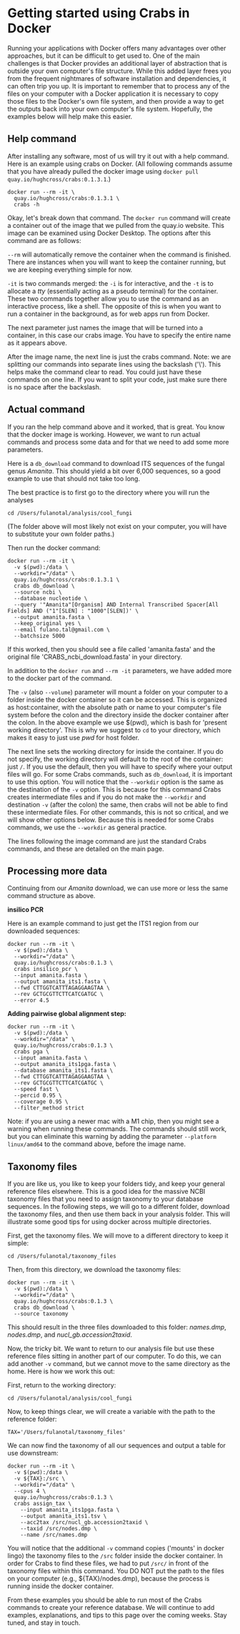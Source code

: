 

# Getting started using Crabs in Docker 

Running your applications with Docker offers many advantages over other approaches, but it can be difficult to get used to. One of the main challenges is that Docker provides an additional layer of abstraction that is outside your own computer's file structure. While this added layer frees you from the frequent nightmares of software installation and dependencies, it can often trip you up. It is important to remember that to process any of the files on your computer with a Docker application it is necessary to copy those files to the Docker's own file system, and then provide a way to get the outputs back into your own computer's file system. Hopefully, the examples below will help make this easier.

## Help command

After installing any software, most of us will try it out with a help command. Here is an example using crabs on Docker. (All following commands assume that you have already pulled the docker image using `docker pull quay.io/hughcross/crabs:0.1.3.1`.)

```
docker run --rm -it \
  quay.io/hughcross/crabs:0.1.3.1 \
  crabs -h
```

Okay, let's break down that command. The `docker run` command will create a container out of the image that we pulled from the quay.io website. This image can be examined using Docker Desktop. The options after this command are as follows:

`--rm` will automatically remove the container when the command is finished. There are instances when you will want to keep the container running, but we are keeping everything simple for now. 

`-it` is two commands merged: the `-i` is for interactive, and the `-t` is to allocate a *tty* (essentially acting as a pseudo terminal) for the container. These two commands together allow you to use the command as an interactive process, like a shell. The opposite of this is when you want to run a container in the background, as for web apps run from Docker. 

The next parameter just names the image that will be turned into a container, in this case our crabs image. You have to specify the entire name as it appears above. 

After the image name, the next line is just the crabs command. Note: we are splitting our commands into separate lines using the backslash ('\\'). This helps make the command clear to read. You could just have these commands on one line. If you want to split your code, just make sure there is no space after the backslash. 

## Actual command

If you ran the help command above and it worked, that is great. You know that the docker image is working. However, we want to run actual commands and process some data and for that we need to add some more parameters. 

Here is a `db_download` command to download ITS sequences of the fungal genus *Amanita*. This should yield a bit over 6,000 sequences, so a good example to use that should not take too long. 

The best practice is to first go to the directory where you will run the analyses

```
cd /Users/fulanotal/analysis/cool_fungi
```

(The folder above will most likely not exist on your computer, you will have to substitute your own folder paths.)

Then run the docker command:

```
docker run --rm -it \
  -v $(pwd):/data \
  --workdir="/data" \
  quay.io/hughcross/crabs:0.1.3.1 \
  crabs db_download \
  --source ncbi \
  --database nucleotide \
  --query '"Amanita"[Organism] AND Internal Transcribed Spacer[All Fields] AND ("1"[SLEN] : "1000"[SLEN])' \
  --output amanita.fasta \
  --keep_original yes \
  --email fulano.tal@gmail.com \
  --batchsize 5000
```

If this worked, then you should see a file called 'amanita.fasta' and the original file 'CRABS_ncbi_download.fasta' in your directory.

In addition to the `docker run` and `--rm -it` parameters, we have added more to the docker part of the command.

The `-v` (also `--volume`) parameter will mount a folder on your computer to a folder inside the docker container so it can be accessed. This is organized as host:container, with the absolute path or name to your computer's file system before the colon and the directory inside the docker container after the colon. In the above example we use $(pwd), which is bash for 'present working directory'. This is why we suggest to `cd` to your directory, which makes it easy to just use *pwd* for host folder. 

The next line sets the working directory for inside the container. If you do not specify, the working directory will default to the root of the container: just `/`. If you use the default, then you will have to specify where your output files will go. For some Crabs commands, such as `db_download`, it is important to use this option. You will notice that the `--workdir` option is the same as the destination of the `-v` option. This is because for this command Crabs creates intermediate files and if you do not make the `--workdir` and destination `-v` (after the colon) the same, then crabs will not be able to find these intermediate files. For other commands, this is not so critical, and we will show other options below. Because this is needed for some Crabs commands, we use the `--workdir` as general practice. 

The lines following the image command are just the standard Crabs commands, and these are detailed on the main page.

## Processing more data

Continuing from our *Amanita* download, we can use more or less the same command structure as above.

**insilico PCR**

Here is an example command to just get the ITS1 region from our downloaded sequences:

```
docker run --rm -it \
  -v $(pwd):/data \
  --workdir="/data" \
  quay.io/hughcross/crabs:0.1.3 \
  crabs insilico_pcr \
  --input amanita.fasta \
  --output amanita_its1.fasta \
  --fwd CTTGGTCATTTAGAGGAAGTAA \
  --rev GCTGCGTTCTTCATCGATGC \
  --error 4.5
```

**Adding pairwise global alignment step:**

```
docker run --rm -it \
  -v $(pwd):/data \
  --workdir="/data" \
  quay.io/hughcross/crabs:0.1.3 \
  crabs pga \
  --input amanita.fasta \
  --output amanita_its1pga.fasta \
  --database amanita_its1.fasta \
  --fwd CTTGGTCATTTAGAGGAAGTAA \
  --rev GCTGCGTTCTTCATCGATGC \
  --speed fast \
  --percid 0.95 \
  --coverage 0.95 \
  --filter_method strict
```

Note: if you are using a newer mac with a M1 chip, then you might see a warning when running these commands. The commands should still work, but you can eliminate this warning by adding the parameter `--platform linux/amd64` to the command above, before the image name.

## Taxonomy files 

If you are like us, you like to keep your folders tidy, and keep your general reference files elsewhere. This is a good idea for the massive NCBI taxonomy files that you need to assign taxonomy to your database sequences. In the following steps, we will go to a different folder, download the taxonomy files, and then use them back in your analysis folder. This will illustrate some good tips for using docker across multiple directories. 


First, get the taxonomy files. We will move to a different directory to keep it simple:

```
cd /Users/fulanotal/taxonomy_files
```

Then, from this directory, we download the taxonomy files: 

```
docker run --rm -it \
  -v $(pwd):/data \
  --workdir="/data" \
  quay.io/hughcross/crabs:0.1.3 \
  crabs db_download \
  --source taxonomy
```

This should result in the three files downloaded to this folder: *names.dmp*, *nodes.dmp*, and *nucl_gb.accession2taxid*. 

Now, the tricky bit. We want to return to our analysis file but use these reference files sitting in another part of our computer. To do this, we can add another `-v` command, but we cannot move to the same directory as the home. Here is how we work this out:

First, return to the working directory:

```
cd /Users/fulanotal/analysis/cool_fungi
```

Now, to keep things clear, we will create a variable with the path to the reference folder:

```
TAX='/Users/fulanotal/taxonomy_files'
```

We can now find the taxonomy of all our sequences and output a table for use downstream:

```
docker run --rm -it \
  -v $(pwd):/data \
  -v ${TAX}:/src \
  --workdir="/data" \
  --cpus 4 \
  quay.io/hughcross/crabs:0.1.3 \
  crabs assign_tax \
    --input amanita_its1pga.fasta \
    --output amanita_its1.tsv \
    --acc2tax /src/nucl_gb.accession2taxid \
    --taxid /src/nodes.dmp \
    --name /src/names.dmp
```

You will notice that the additional `-v` command copies ('mounts' in docker lingo) the taxonomy files to the `/src` folder inside the docker container. In order for Crabs to find these files, we had to put `/src/` in front of the taxonomy files within this command. You DO NOT put the path to the files on your computer (e.g., ${TAX}/nodes.dmp), because the process is running inside the docker container. 

From these examples you should be able to run most of the Crabs commands to create your reference database. We will continue to add examples, explanations, and tips to this page over the coming weeks. Stay tuned, and stay in touch. 



